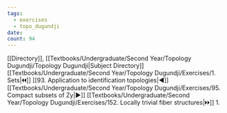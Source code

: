 ```yaml
---
tags:
  - exercises
  - topo_dugundji
date: 
count: 94
---
```

[[Directory]], [[Textbooks/Undergraduate/Second Year/Topology Dugundji/Topology Dugundji|Subject Directory]]
[[Textbooks/Undergraduate/Second Year/Topology Dugundji/Exercises/1. Sets|🞀🞀]] [[93. Application to identification topologies|◀]] [[Textbooks/Undergraduate/Second Year/Topology Dugundji/Exercises/95. Compact subsets of Zy|▶]] [[Textbooks/Undergraduate/Second Year/Topology Dugundji/Exercises/152. Locally trivial fiber structures|🞂🞂]]
1. 